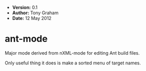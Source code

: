 * **Version:** 0.1
* **Author:** Tony Graham
* **Date:** 12 May 2012

# ant-mode

Major mode derived from nXML-mode for editing Ant build files.

Only useful thing it does is make a sorted menu of target names.
